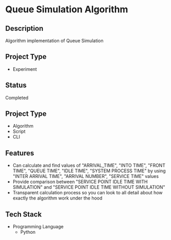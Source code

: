 # Queue Simulation Algorithm

## Description

  Algorithm implementation of Queue Simulation

## Project Type
- Experiment

## Status
Completed

## Project Type
- Algorithm
- Script
- CLI

## Features
- Can calculate and find values of "ARRIVAL_TIME", "INTO TIME", "FRONT TIME", "QUEUE TIME", "IDLE TIME", "SYSTEM PROCESS TIME" by using "INTER ARRIVAL TIME", "ARRIVAL NUMBER", "SERVICE TIME" values
- Provide comparison between "SERVICE POINT IDLE TIME WITH SIMULATION" and "SERVICE POINT IDLE TIME WITHOUT SIMULATION"
- Transparent calculation process so you can look to all detail about how exactly the algorithm work under the hood

## Tech Stack
- Programming Language
  - Python
